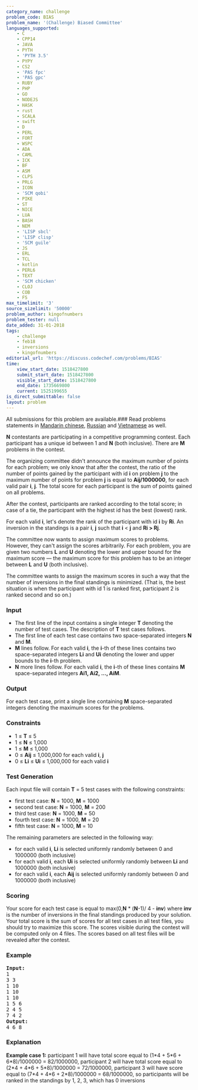 ```yaml
---
category_name: challenge
problem_code: BIAS
problem_name: '(Challenge) Biased Committee'
languages_supported:
    - C
    - CPP14
    - JAVA
    - PYTH
    - 'PYTH 3.5'
    - PYPY
    - CS2
    - 'PAS fpc'
    - 'PAS gpc'
    - RUBY
    - PHP
    - GO
    - NODEJS
    - HASK
    - rust
    - SCALA
    - swift
    - D
    - PERL
    - FORT
    - WSPC
    - ADA
    - CAML
    - ICK
    - BF
    - ASM
    - CLPS
    - PRLG
    - ICON
    - 'SCM qobi'
    - PIKE
    - ST
    - NICE
    - LUA
    - BASH
    - NEM
    - 'LISP sbcl'
    - 'LISP clisp'
    - 'SCM guile'
    - JS
    - ERL
    - TCL
    - kotlin
    - PERL6
    - TEXT
    - 'SCM chicken'
    - CLOJ
    - COB
    - FS
max_timelimit: '3'
source_sizelimit: '50000'
problem_author: kingofnumbers
problem_tester: null
date_added: 31-01-2018
tags:
    - challenge
    - feb18
    - inversions
    - kingofnumbers
editorial_url: 'https://discuss.codechef.com/problems/BIAS'
time:
    view_start_date: 1518427800
    submit_start_date: 1518427800
    visible_start_date: 1518427800
    end_date: 1735669800
    current: 1525199655
is_direct_submittable: false
layout: problem
---
```

All submissions for this problem are available.### Read problems statements in [Mandarin chinese](http://www.codechef.com/download/translated/FEB18/mandarin/BIAS.pdf), [Russian](http://www.codechef.com/download/translated/FEB18/russian/BIAS.pdf) and [Vietnamese](http://www.codechef.com/download/translated/FEB18/vietnamese/BIAS.pdf) as well.

**N** contestants are participating in a competitive programming contest. Each participant has a unique id between 1 and **N** (both inclusive). There are **M** problems in the contest.

The organizing committee didn't announce the maximum number of points for each problem; we only know that after the contest, the ratio of the number of points gained by the participant with id **i** on problem **j** to the maximum number of points for problem **j** is equal to **Aij/1000000**, for each valid pair **i**, **j**. The total score for each participant is the sum of points gained on all problems.

After the contest, participants are ranked according to the total score; in case of a tie, the participant with the highest id has the best (lowest) rank.

For each valid **i**, let's denote the rank of the participant with id **i** by **Ri**. An inversion in the standings is a pair **i**, **j** such that **i** < **j** and **Ri > Rj**.

The committee now wants to assign maximum scores to problems. However, they can't assign the scores arbitrarily. For each problem, you are given two numbers **L** and **U** denoting the lower and upper bound for the maximum score — the maximum score for this problem has to be an integer between **L** and **U** (both inclusive).

The committee wants to assign the maximum scores in such a way that the number of inversions in the final standings is minimized. (That is, the best situation is when the participant with id 1 is ranked first, participant 2 is ranked second and so on.)

### Input

- The first line of the input contains a single integer **T** denoting the number of test cases. The description of **T** test cases follows.
- The first line of each test case contains two space-separated integers **N** and **M**.
- **M** lines follow. For each valid **i**, the **i**-th of these lines contains two space-separated integers **Li** and **Ui** denoting the lower and upper bounds to the **i**-th problem.
- **N** more lines follow. For each valid **i**, the **i**-th of these lines contains **M** space-separated integers **Ai1, Ai2, ..., AiM**.

### Output

For each test case, print a single line containing **M** space-separated integers denoting the maximum scores for the problems.

### Constraints

- 1 ≤ **T** ≤ 5
- 1 ≤ **N** ≤ 1,000
- 1 ≤ **M** ≤ 1,000
- 0 ≤ **Aij** ≤ 1,000,000 for each valid **i**, **j**
- 0 ≤ **Li** ≤ **Ui** ≤ 1,000,000 for each valid **i**

### Test Generation

Each input file will contain **T** = 5 test cases with the following constraints:

- first test case: **N** = 1000, **M** = 1000
- second test case: **N** = 1000, **M** = 200
- third test case: **N** = 1000, **M** = 50
- fourth test case: **N** = 1000, **M** = 20
- fifth test case: **N** = 1000, **M** = 10

The remaining parameters are selected in the following way:

- for each valid **i**, **Li** is selected uniformly randomly between 0 and 1000000 (both inclusive)
- for each valid **i**, each **Ui** is selected uniformly randomly between **Li** and 1000000 (both inclusive)
- for each valid **i**, each **Aij** is selected uniformly randomly between 0 and 1000000 (both inclusive)

### Scoring

Your score for each test case is equal to max(0,**N** \* (**N**-1)/ 4 - **inv**) where **inv** is the number of inversions in the final standings produced by your solution. Your total score is the sum of scores for all test cases in all test files, you should try to maximize this score. The scores visible during the contest will be computed only on 4 files. The scores based on all test files will be revealed after the contest.

### Example

<pre><b>Input:</b>
1
3 3
1 10
1 10
1 10
1 5 6
2 4 5
7 4 2
<b>Output:</b>
4 6 8
</pre>
### Explanation

**Example case 1:** participant 1 will have total score equal to (1\*4 + 5\*6 + 6\*8)/1000000 = 82/1000000, participant 2 will have total score equal to (2\*4 + 4\*6 + 5\*8)/1000000 = 72/1000000, participant 3 will have score equal to (7\*4 + 4\*6 + 2\*8)/1000000 = 68/1000000, so participants will be ranked in the standings by 1, 2, 3, which has 0 inversions
